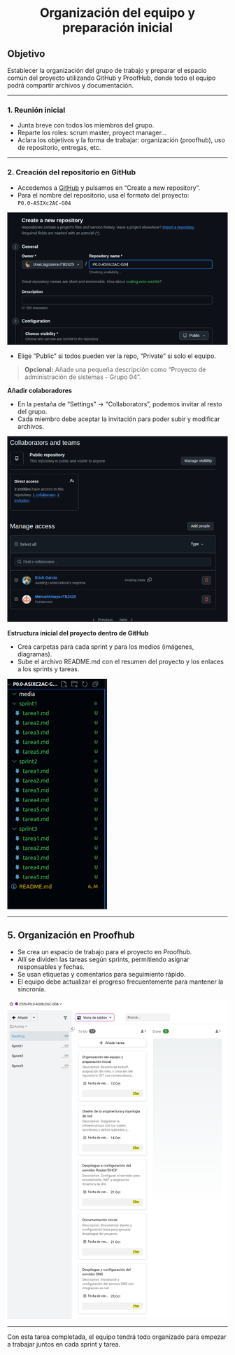 <div style="text-align: center;">
  <h1>Organización del equipo y preparación inicial</h1>
</div>

## Objetivo

Establecer la organización del grupo de trabajo y preparar el espacio común del proyecto utilizando GitHub y ProofHub, donde todo el equipo podrá compartir archivos y documentación.

---

### 1. Reunión inicial

- Junta breve con todos los miembros del grupo.
- Reparte los roles: scrum master, proyect manager...
- Aclara los objetivos y la forma de trabajar: organización (proofhub), uso de repositorio, entregas, etc.

---

### 2. Creación del repositorio en GitHub

- Accedemos a [GitHub](https://github.com/) y pulsamos en “Create a new repository”.
- Para el nombre del repositorio, usa el formato del proyecto:  
  `P0.0-ASIXc2AC-G04`

<div align="center">
  <img src="/media/create_github.png" alt="Crear repositorio">
</div>

- Elige “Public” si todos pueden ver la repo, “Private” si solo el equipo.
> **Opcional:** Añade una pequeña descripción como “Proyecto de administración de sistemas - Grupo 04”.

**Añadir colaboradores**

- En la pestaña de “Settings” → “Collaborators”, podemos invitar al resto del grupo.
- Cada miembro debe aceptar la invitación para poder subir y modificar archivos.

![Configuración de colaboradores](/media/colab_github.png)

**Estructura inicial del proyecto dentro de GitHub**

- Crea carpetas para cada sprint y para los medios (imágenes, diagramas).
- Sube el archivo README.md con el resumen del proyecto y los enlaces a los sprints y tareas.

![Estructura recomendada](/media/esquema_github.png)

---

## 5. Organización en Proofhub

- Se crea un espacio de trabajo para el proyecto en Proofhub.
- Allí se dividen las tareas según sprints, permitiendo asignar responsables y fechas.
- Se usan etiquetas y comentarios para seguimiento rápido.
- El equipo debe actualizar el progreso frecuentemente para mantener la sincronía.

![Backlog](/media/backlog.png)

---

Con esta tarea completada, el equipo tendrá todo organizado para empezar a trabajar juntos en cada sprint y tarea.